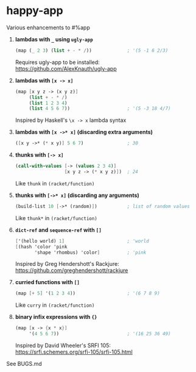 # happy-app

Various enhancements to #%app

1. **lambdas with `_` using `ugly-app`**

   ```scheme
   (map (_ 2 3) (list + - * /))             ; '(5 -1 6 2/3)
   ```
   
   Requires ugly-app to be installed:  
   https://github.com/AlexKnauth/ugly-app

2. **lambdas with `[x -> x]`**

   ```scheme
   (map [x y z -> (x y z)]
        (list + - * /)
        (list 1 2 3 4)
        (list 4 5 6 7))                     ; '(5 -3 18 4/7)
   ```

   Inspired by Haskell's `\x -> x` lambda syntax

3. **lambdas with `[x ->* x]` (discarding extra arguments)**

   ```scheme
   ([x y ->* (* x y)] 5 6 7)                ; 30
   ```

4. **thunks with `[-> x]`**

   ```scheme
   (call-with-values [-> (values 2 3 4)]
                     [x y z -> (* x y z)])  ; 24
   ```

   Like `thunk` in `(racket/function)`

5. **thunks with `[->* x]` (discarding any arguments)**

   ```scheme
   (build-list 10 [->* (random)])           ; list of random values
   ```

   Like `thunk*` in `(racket/function)`

6. **`dict-ref` and `sequence-ref` with `[]`**

   ```scheme
   ['(hello world) 1]                       ; 'world
   [(hash 'color 'pink
          'shape 'rhombus) 'color]          ; 'pink
   ```

   Inspired by Greg Hendershott's Rackjure:  
   https://github.com/greghendershott/rackjure

7. **curried functions with `[]`**

   ```scheme
   (map [+ 5] '(1 2 3 4))                   ; '(6 7 8 9)
   ```

   Like `curry` in `(racket/function)`

8. **binary infix expressions with `{}`**

   ```scheme
   (map [x -> {x * x}]
        '(4 5 6 7))                         ; '(16 25 36 49)
   ```

   Inspired by David Wheeler's SRFI 105:  
   https://srfi.schemers.org/srfi-105/srfi-105.html

See BUGS.md
